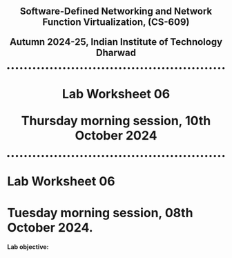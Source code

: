 <h2 align="center" style="border-bottom: 5px dotted">
   <p> Software-Defined Networking and Network Function Virtualization, (CS-609)</p>
    <p> Autumn 2024-25, Indian Institute of Technology Dharwad </p>
    

</h2>


<!---
## Lab - 04: OpenFlow

### 01-initial-setup
-->


<h1 align="center" style="border-bottom: 5px dotted">
   <p> Lab Worksheet 06</p>
    <p> Thursday morning session, 10th October 2024 </p>
    

</h1>

#   Lab Worksheet 06
# Tuesday morning session, 08th October 2024. 

**Lab objective:** 
